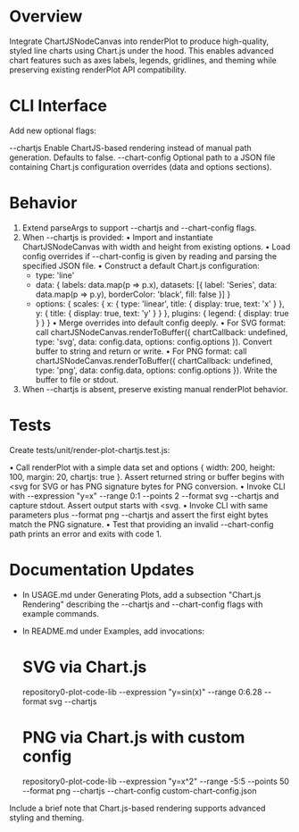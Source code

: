 # Overview

Integrate ChartJSNodeCanvas into renderPlot to produce high-quality, styled line charts using Chart.js under the hood. This enables advanced chart features such as axes labels, legends, gridlines, and theming while preserving existing renderPlot API compatibility.

# CLI Interface

Add new optional flags:

--chartjs            Enable ChartJS-based rendering instead of manual path generation.  Defaults to false.
--chart-config       Optional path to a JSON file containing Chart.js configuration overrides (data and options sections).

# Behavior

1. Extend parseArgs to support --chartjs and --chart-config flags.
2. When --chartjs is provided:
   • Import and instantiate ChartJSNodeCanvas with width and height from existing options.
   • Load config overrides if --chart-config is given by reading and parsing the specified JSON file.
   • Construct a default Chart.js configuration:
     - type: 'line'
     - data: { labels: data.map(p => p.x), datasets: [{ label: 'Series', data: data.map(p => p.y), borderColor: 'black', fill: false }] }
     - options: { scales: { x: { type: 'linear', title: { display: true, text: 'x' } }, y: { title: { display: true, text: 'y' } } }, plugins: { legend: { display: true } } }
   • Merge overrides into default config deeply.
   • For SVG format: call chartJSNodeCanvas.renderToBuffer({ chartCallback: undefined, type: 'svg', data: config.data, options: config.options }). Convert buffer to string and return or write.
   • For PNG format: call chartJSNodeCanvas.renderToBuffer({ chartCallback: undefined, type: 'png', data: config.data, options: config.options }). Write the buffer to file or stdout.
3. When --chartjs is absent, preserve existing manual renderPlot behavior.

# Tests

Create tests/unit/render-plot-chartjs.test.js:

• Call renderPlot with a simple data set and options { width: 200, height: 100, margin: 20, chartjs: true }.  Assert returned string or buffer begins with <svg for SVG or has PNG signature bytes for PNG conversion.
• Invoke CLI with --expression "y=x" --range 0:1 --points 2 --format svg --chartjs and capture stdout.  Assert output starts with <svg.
• Invoke CLI with same parameters plus --format png --chartjs and assert the first eight bytes match the PNG signature.
• Test that providing an invalid --chart-config path prints an error and exits with code 1.

# Documentation Updates

- In USAGE.md under Generating Plots, add a subsection "Chart.js Rendering" describing the --chartjs and --chart-config flags with example commands.
- In README.md under Examples, add invocations:

  # SVG via Chart.js
  repository0-plot-code-lib --expression "y=sin(x)" --range 0:6.28 --format svg --chartjs

  # PNG via Chart.js with custom config
  repository0-plot-code-lib --expression "y=x^2" --range -5:5 --points 50 --format png --chartjs --chart-config custom-chart-config.json

Include a brief note that Chart.js-based rendering supports advanced styling and theming.